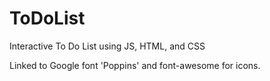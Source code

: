 # ToDoList
Interactive To Do List using JS, HTML, and CSS

Linked to Google font 'Poppins' and font-awesome for icons.
